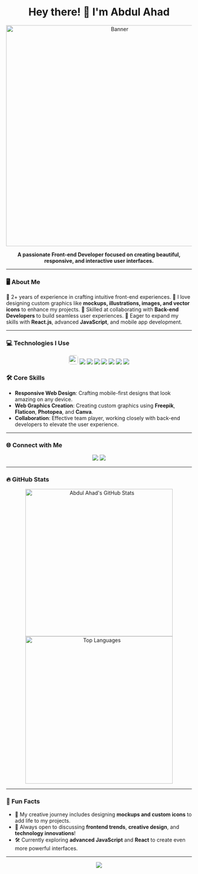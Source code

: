<h1 align="center">Hey there! 👋 I'm Abdul Ahad</h1>

<p align="center">
  <img src="https://user-images.githubusercontent.com/xxx/your-image.png" alt="Banner" width="600px">
</p>

<p align="center">
  <b>A passionate Front-end Developer focused on creating beautiful, responsive, and interactive user interfaces.</b>
</p>

---

### 🖥️ About Me
🚀 2+ years of experience in crafting intuitive front-end experiences.
🎨 I love designing custom graphics like **mockups, illustrations, images, and vector icons** to enhance my projects.
🤝 Skilled at collaborating with **Back-end Developers** to build seamless user experiences.
🌱 Eager to expand my skills with **React.js**, advanced **JavaScript**, and mobile app development.

---

### 💻 Technologies I Use
<div align="center">
  <img src="https://img.shields.io/badge/Code-HTML5-%23E34F26?style=flat-square&logo=html5&logoColor=white" style="max-width: 100%;border-radius: 5px;height: 25px;" />
  <img src="https://img.shields.io/badge/Code-CSS3-%231572B6?style=flat-square&logo=css3&logoColor=white" />
  <img src="https://img.shields.io/badge/Code-JavaScript-%23F7DF1E?style=flat-square&logo=javascript&logoColor=black" />
  <img src="https://img.shields.io/badge/Framework-Bootstrap-%23563D7C?style=flat-square&logo=bootstrap&logoColor=white" />
  <img src="https://img.shields.io/badge/Framework-TailwindCSS-%2338B2AC?style=flat-square&logo=tailwind-css&logoColor=white" />
  <img src="https://img.shields.io/badge/UI-Material--UI-%230081CB?style=flat-square&logo=mui&logoColor=white" />
  <img src="https://img.shields.io/badge/Tools-Git-%23F05032?style=flat-square&logo=git&logoColor=white" />
  <img src="https://img.shields.io/badge/Tools-Figma-%23F24E1E?style=flat-square&logo=figma&logoColor=white" />
</div>

### 🛠️ Core Skills
- **Responsive Web Design**: Crafting mobile-first designs that look amazing on any device.
- **Web Graphics Creation**: Creating custom graphics using **Freepik**, **Flaticon**, **Photopea**, and **Canva**.
- **Collaboration**: Effective team player, working closely with back-end developers to elevate the user experience.

---

### 🌐 Connect with Me
<p align="center">
  <a href="https://abdulahad.com" target="_blank"><img src="https://img.shields.io/badge/Portfolio-abdulahad.com-%23FF5722?style=for-the-badge" /></a>
  <a href="mailto:sayyedxworks@gmail.com"><img src="https://img.shields.io/badge/Email-sayyedxworks@gmail.com-%23D14836?style=for-the-badge&logo=gmail&logoColor=white" /></a>
</p>

---

### 🔥 GitHub Stats
<div align="center">
  <img src="https://github-readme-stats.vercel.app/api?username=abdulahad&show_icons=true&theme=tokyonight" alt="Abdul Ahad's GitHub Stats" width="400px" />
  <img src="https://github-readme-stats.vercel.app/api/top-langs/?username=abdulahad&layout=compact&theme=tokyonight" alt="Top Languages" width="400px" />
</div>

---

### 🌈 Fun Facts
- 🎨 My creative journey includes designing **mockups and custom icons** to add life to my projects.
- 💬 Always open to discussing **frontend trends**, **creative design**, and **technology innovations**!
- 🛠 Currently exploring **advanced JavaScript** and **React** to create even more powerful interfaces.

---

<p align="center">
  <img src="https://img.shields.io/badge/Made_with_love_for_coding-%23FF2D20?style=for-the-badge&logo=git&logoColor=white" />
</p>
